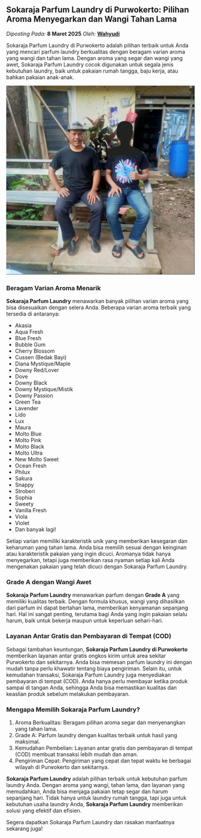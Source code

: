 ## Sokaraja Parfum Laundry di Purwokerto: Pilihan Aroma Menyegarkan dan Wangi Tahan Lama
_Diposting Pada:_ **8 Maret 2025**
_Oleh:_  [**Wahyudi**](https://bandarlaundry.github.io/blog/menu/wahyudi.html)

Sokaraja Parfum Laundry di Purwokerto adalah pilihan terbaik untuk Anda yang mencari parfum laundry berkualitas dengan beragam varian aroma yang wangi dan tahan lama. Dengan aroma yang segar dan wangi yang awet, Sokaraja Parfum Laundry cocok digunakan untuk segala jenis kebutuhan laundry, baik untuk pakaian rumah tangga, baju kerja, atau bahkan pakaian anak-anak.

![Sokaraja Parfum Laundry di Purwokerto: Pilihan Aroma Menyegarkan dan Wangi Tahan Lama](https://raw.githubusercontent.com/bandarlaundry/blog/refs/heads/images/bl-ade-dari-sulawesi-ke-bogor-demi-ikut-kelas-sabun.webp)

### Beragam Varian Aroma Menarik

**Sokaraja Parfum Laundry** menawarkan banyak pilihan varian aroma yang bisa disesuaikan dengan selera Anda. Beberapa varian aroma terbaik yang tersedia di antaranya:

- Akasia  
- Aqua Fresh  
- Blue Fresh  
- Bubble Gum  
- Cherry Blossom  
- Cussen (Bedak Bayi)  
- Diana Mystique/Maple  
- Downy Red/Lover  
- Dove  
- Downy Black  
- Downy Mystique/Mistik  
- Downy Passion  
- Green Tea  
- Lavender  
- Lido  
- Lux  
- Maura  
- Molto Blue  
- Molto Pink  
- Molto Black  
- Molto Ultra  
- New Molto Sweet  
- Ocean Fresh  
- Philux  
- Sakura  
- Snappy  
- Stroberi  
- Sophia  
- Sweety  
- Vanilla Fresh  
- Viola  
- Violet  
- Dan banyak lagi!

Setiap varian memiliki karakteristik unik yang memberikan kesegaran dan keharuman yang tahan lama. Anda bisa memilih sesuai dengan keinginan atau karakteristik pakaian yang ingin dicuci. Aromanya tidak hanya menyegarkan, tetapi juga memberikan rasa nyaman setiap kali Anda mengenakan pakaian yang telah dicuci dengan Sokaraja Parfum Laundry.

### Grade A dengan Wangi Awet

**Sokaraja Parfum Laundry** menawarkan parfum dengan **Grade A** yang memiliki kualitas terbaik. Dengan formula khusus, wangi yang dihasilkan dari parfum ini dapat bertahan lama, memberikan kenyamanan sepanjang hari. Hal ini sangat penting, terutama bagi Anda yang ingin pakaian selalu harum, baik untuk bekerja maupun untuk keperluan sehari-hari.

### Layanan Antar Gratis dan Pembayaran di Tempat (COD)

Sebagai tambahan keuntungan, **Sokaraja Parfum Laundry di Purwokerto** memberikan layanan antar gratis ongkos kirim untuk area sekitar Purwokerto dan sekitarnya. Anda bisa memesan parfum laundry ini dengan mudah tanpa perlu khawatir tentang biaya pengiriman. Selain itu, untuk kemudahan transaksi, Sokaraja Parfum Laundry juga menyediakan pembayaran di tempat (COD). Anda hanya perlu membayar ketika produk sampai di tangan Anda, sehingga Anda bisa memastikan kualitas dan keaslian produk sebelum melakukan pembayaran.

### Mengapa Memilih Sokaraja Parfum Laundry?

1. Aroma Berkualitas: Beragam pilihan aroma segar dan menyenangkan yang tahan lama.
2. Grade A: Parfum laundry dengan kualitas terbaik untuk hasil yang maksimal.
3. Kemudahan Pembelian: Layanan antar gratis dan pembayaran di tempat (COD) membuat transaksi lebih mudah dan aman.
4. Pengiriman Cepat: Pengiriman yang cepat dan tepat waktu ke berbagai wilayah di Purwokerto dan sekitarnya.

**Sokaraja Parfum Laundry** adalah pilihan terbaik untuk kebutuhan parfum laundry Anda. Dengan aroma yang wangi, tahan lama, dan layanan yang memudahkan, Anda bisa menjaga pakaian tetap segar dan harum sepanjang hari. Tidak hanya untuk laundry rumah tangga, tapi juga untuk kebutuhan usaha laundry Anda, **Sokaraja Parfum Laundry** memberikan solusi yang efektif dan efisien.

Segera dapatkan Sokaraja Parfum Laundry dan rasakan manfaatnya sekarang juga!
